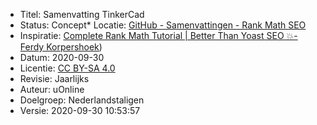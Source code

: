 * Titel: Samenvatting TinkerCad
* Status: Concept* Locatie: [GitHub - Samenvattingen - Rank Math SEO](https://github.com/diondresschers/samenvattingen/tree/master/rank_match_seo/rank_math_eo.md)
* Inspiratie: [Complete Rank Math Tutorial | Better Than Yoast SEO 💥-  Ferdy Korpershoek](https://www.youtube.com/watch?v=TzDxO9FCstY))
* Datum: 2020-09-30
* Licentie: [CC BY-SA 4.0](https://creativecommons.org/licenses/by-sa/4.0/deed.en)
* Revisie: Jaarlijks
* Auteur: uOnline
* Doelgroep: Nederlandstaligen
* Versie: 2020-09-30 10:53:57


